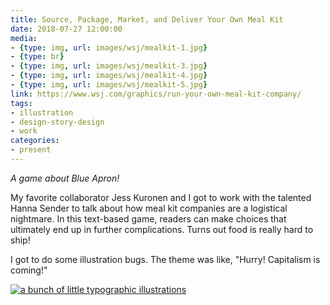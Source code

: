 ```yaml
---
title: Source, Package, Market, and Deliver Your Own Meal Kit
date: 2018-07-27 12:00:00
media:
- {type: img, url: images/wsj/mealkit-1.jpg}
- {type: br}
- {type: img, url: images/wsj/mealkit-3.jpg}
- {type: img, url: images/wsj/mealkit-4.jpg}
- {type: img, url: images/wsj/mealkit-5.jpg}
link: https://www.wsj.com/graphics/run-your-own-meal-kit-company/
tags:
- illustration
- design-story-design
- work
categories:
- present
---
```


_A game about Blue Apron!_

My favorite collaborator Jess Kuronen and I got to work with the talented Hanna Sender to talk about how meal kit companies are a logistical nightmare. In this text-based game, readers can make choices that ultimately end up in further complications. Turns out food is really hard to ship!

I got to do some illustration bugs. The theme was like, "Hurry! Capitalism is coming!"

[![a bunch of little typographic illustrations](./images/wsj/mealkit-2.jpg)](./images/wsj/mealkit-2-hd.jpg)